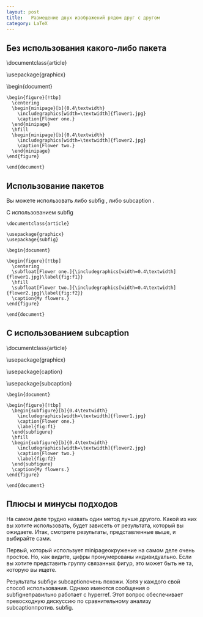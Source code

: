 ```yaml
---
layout: post
title:   Размещение двух изображений рядом друг с другом
category: LaTeX
---
```


## Без использования какого-либо пакета

\documentclass{article}

\usepackage{graphicx}

\begin{document}
```
\begin{figure}[!tbp]
  \centering
  \begin{minipage}[b]{0.4\textwidth}
    \includegraphics[width=\textwidth]{flower1.jpg}
    \caption{Flower one.}
  \end{minipage}
  \hfill
  \begin{minipage}[b]{0.4\textwidth}
    \includegraphics[width=\textwidth]{flower2.jpg}
    \caption{Flower two.}
  \end{minipage}
\end{figure}

\end{document}
```
## Использование пакетов

Вы можете использовать либо subfig , либо subcaption .

С использованием subfig
```
\documentclass{article}

\usepackage{graphicx}
\usepackage{subfig}

\begin{document}

\begin{figure}[!tbp]
  \centering
  \subfloat[Flower one.]{\includegraphics[width=0.4\textwidth]{flower1.jpg}\label{fig:f1}}
  \hfill
  \subfloat[Flower two.]{\includegraphics[width=0.4\textwidth]{flower2.jpg}\label{fig:f2}}
  \caption{My flowers.}
\end{figure}

\end{document}
```
## С использованием subcaption

\documentclass{article}

\usepackage{graphicx}

\usepackage{caption}

\usepackage{subcaption}
```
\begin{document}

\begin{figure}[!tbp]
  \begin{subfigure}[b]{0.4\textwidth}
    \includegraphics[width=\textwidth]{flower1.jpg}
    \caption{Flower one.}
    \label{fig:f1}
  \end{subfigure}
  \hfill
  \begin{subfigure}[b]{0.4\textwidth}
    \includegraphics[width=\textwidth]{flower2.jpg}
    \caption{Flower two.}
    \label{fig:f2}
  \end{subfigure}
  \caption{My flowers.}
\end{figure}

\end{document}
```
## Плюсы и минусы подходов

На самом деле трудно назвать один метод лучше другого. Какой из них вы хотите использовать, будет зависеть от результата, который вы ожидаете. Итак, смотрите результаты, представленные выше, и выбирайте сами.

 Первый, который использует minipageокружение на самом деле очень простое. Но, как видите, цифры пронумерованы индивидуально. Если вы хотите представить группу связанных фигур, это может быть не та, которую вы ищете.
 
Результаты subfigи subcaptionочень похожи. Хотя у каждого свой способ использования. Однако имеются сообщения о subfigнеправильно работает с hyperref. Этот вопрос обеспечивает превосходную дискуссию по сравнительному анализу subcaptionпротив. subfig.


